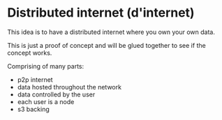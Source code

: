 # Distributed internet (d'internet)

This idea is to have a distributed internet where you own your own data.

This is just a proof of concept and will be glued together to see if the concept works.

Comprising of many parts:
* p2p internet
* data hosted throughout the network
* data controlled by the user
* each user is a node
* s3 backing
